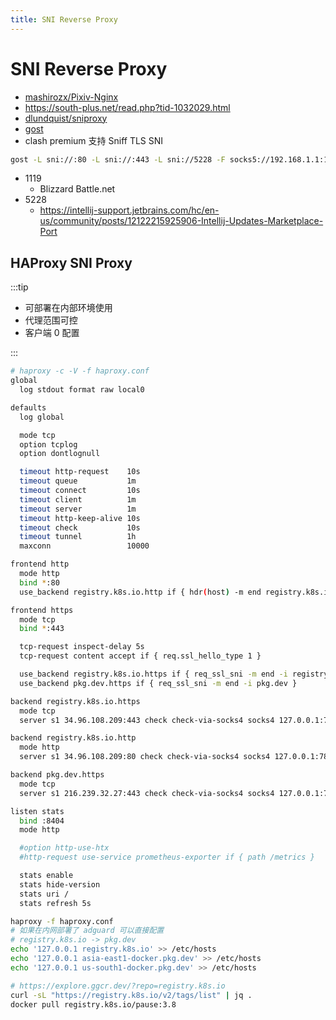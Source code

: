 ```yaml
---
title: SNI Reverse Proxy
---
```


# SNI Reverse Proxy

- [mashirozx/Pixiv-Nginx](https://github.com/mashirozx/Pixiv-Nginx)
- https://south-plus.net/read.php?tid-1032029.html
- [dlundquist/sniproxy](https://github.com/dlundquist/sniproxy)
- [gost](./gost.md)
- clash premium 支持 Sniff TLS SNI

```bash
gost -L sni://:80 -L sni://:443 -L sni://5228 -F socks5://192.168.1.1:1080
```

- 1119
  - Blizzard Battle.net
- 5228
  - https://intellij-support.jetbrains.com/hc/en-us/community/posts/12122215925906-Intellij-Updates-Marketplace-Port

## HAProxy SNI Proxy

:::tip

- 可部署在内部环境使用
- 代理范围可控
- 客户端 0 配置

:::

```bash
# haproxy -c -V -f haproxy.conf
global
  log stdout format raw local0

defaults
  log global

  mode tcp
  option tcplog
  option dontlognull

  timeout http-request    10s
  timeout queue           1m
  timeout connect         10s
  timeout client          1m
  timeout server          1m
  timeout http-keep-alive 10s
  timeout check           10s
  timeout tunnel          1h
  maxconn                 10000

frontend http
  mode http
  bind *:80
  use_backend registry.k8s.io.http if { hdr(host) -m end registry.k8s.io }

frontend https
  mode tcp
  bind *:443

  tcp-request inspect-delay 5s
  tcp-request content accept if { req.ssl_hello_type 1 }

  use_backend registry.k8s.io.https if { req_ssl_sni -m end -i registry.k8s.io }
  use_backend pkg.dev.https if { req_ssl_sni -m end -i pkg.dev }

backend registry.k8s.io.https
  mode tcp
  server s1 34.96.108.209:443 check check-via-socks4 socks4 127.0.0.1:7890

backend registry.k8s.io.http
  mode http
  server s1 34.96.108.209:80 check check-via-socks4 socks4 127.0.0.1:7890

backend pkg.dev.https
  mode tcp
  server s1 216.239.32.27:443 check check-via-socks4 socks4 127.0.0.1:7890

listen stats
  bind :8404
  mode http

  #option http-use-htx
  #http-request use-service prometheus-exporter if { path /metrics }

  stats enable
  stats hide-version
  stats uri /
  stats refresh 5s
```

```bash
haproxy -f haproxy.conf
# 如果在内网部署了 adguard 可以直接配置
# registry.k8s.io -> pkg.dev
echo '127.0.0.1 registry.k8s.io' >> /etc/hosts
echo '127.0.0.1 asia-east1-docker.pkg.dev' >> /etc/hosts
echo '127.0.0.1 us-south1-docker.pkg.dev' >> /etc/hosts

# https://explore.ggcr.dev/?repo=registry.k8s.io
curl -sL "https://registry.k8s.io/v2/tags/list" | jq .
docker pull registry.k8s.io/pause:3.8
```
